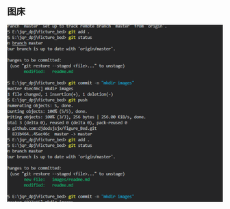 ## 图床

![20221214001313](https://raw.githubusercontent.com/djdodsjsjx/figure_Bed/master/images/20221214001313.png?token=ANYSD63TV2CR3L2DUPP3I43DTCSNO)